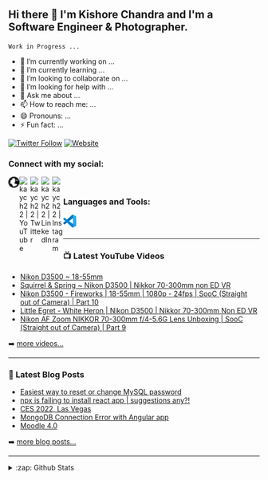 <!-- ### Hi there 👋 I'm Kishore Chandra -->

<!-- **kaych22/kaych22** is a ✨ _special_ ✨ repository because its `README.md` (this file) appears on your GitHub profile. -->

## Hi there 👋 I'm Kishore Chandra and I'm a Software Engineer & Photographer.
    
    Work in Progress ...

- 🔭 I’m currently working on ...
- 🌱 I’m currently learning ...
- 👯 I’m looking to collaborate on ...
- 🤔 I’m looking for help with ...
- 💬 Ask me about ...
- 📫 How to reach me: ...
- 😄 Pronouns: ...
- ⚡ Fun fact: ...


[![Twitter Follow](https://img.shields.io/twitter/follow/kashyapkashyp?color=1DA1F2&logo=twitter&style=for-the-badge)](https://twitter.com/intent/follow?original_referer=https%3A%2F%2Fgithub.com%2Fkashyapkashyp&screen_name=kashyapkashyp)
[![Website](https://img.shields.io/website?label=factya.blogspot.com&style=for-the-badge&url=https%3A%2F%2Ffactya.blogspot.com)](http://factya.blogspot.com)


### Connect with my social:

[<img align="left" alt="factya.blogspot.com" width="22px" src="https://raw.githubusercontent.com/iconic/open-iconic/master/svg/globe.svg" />][website]
[<img align="left" alt="kaych22 | YouTube" width="22px" src="https://cdn.jsdelivr.net/npm/simple-icons@v3/icons/youtube.svg" />][youtube]
[<img align="left" alt="kaych22 | Twitter" width="22px" src="https://cdn.jsdelivr.net/npm/simple-icons@v3/icons/twitter.svg" />][twitter]
[<img align="left" alt="kaych22 | LinkedIn" width="22px" src="https://cdn.jsdelivr.net/npm/simple-icons@v3/icons/linkedin.svg" />][linkedin]
[<img align="left" alt="kaych22 | Instagram" width="22px" src="https://cdn.jsdelivr.net/npm/simple-icons@v3/icons/instagram.svg" />][instagram]

<br />

### Languages and Tools:

<img align="left" alt="Visual Studio Code" width="26px" src="https://raw.githubusercontent.com/github/explore/80688e429a7d4ef2fca1e82350fe8e3517d3494d/topics/visual-studio-code/visual-studio-code.png" />

<br />
<br />

---

### 📺 Latest YouTube Videos

<!-- YOUTUBE:START -->
- [Nikon D3500 ~ 18-55mm](https://www.youtube.com/watch?v=Oop71OfXPBc)
- [Squirrel &amp; Spring ~ Nikon D3500 | Nikkor 70-300mm non ED VR](https://www.youtube.com/watch?v=Sgi-8vOzQco)
- [Nikon D3500 - Fireworks | 18-55mm | 1080p - 24fps | SooC &lpar;Straight out of Camera&rpar; | Part 10](https://www.youtube.com/watch?v=jpZTuCN8hP4)
- [Little Egret - White Heron | Nikon D3500 | Nikkor 70-300mm Non ED VR](https://www.youtube.com/watch?v=2sAlrYsKnj4)
- [Nikon AF Zoom NIKKOR 70-300mm f/4-5.6G Lens Unboxing |  SooC &lpar;Straight out of Camera&rpar; | Part 9](https://www.youtube.com/watch?v=z8CQ5GjMoh0)
<!-- YOUTUBE:END -->

➡️ [more videos...](https://www.youtube.com/channel/UCDR585XSUwK6DUQR7CHy9VA)

---

### 📕 Latest Blog Posts

<!-- BLOG-POST-LIST:START -->
- [Easiest way to reset or change MySQL password](http://factya.blogspot.com/2022/01/easiest-way-to-reset-or-change-mysql.html)
- [npx is failing to install react app | suggestions any?!](http://factya.blogspot.com/2022/01/npx-is-failing-to-install-react-app.html)
- [CES 2022, Las Vegas](http://factya.blogspot.com/2022/01/ces-2022-las-vegas.html)
- [MongoDB Connection Error with Angular app](http://factya.blogspot.com/2022/01/mongodb-connection-error-with-angularjs.html)
- [Moodle 4.0](http://factya.blogspot.com/2021/12/moodle-40.html)
<!-- BLOG-POST-LIST:END -->

➡️ [more blog posts...](http://factya.blogspot.com/)

---


<details>
  <summary>:zap: Github Stats</summary>

  <img align="left" alt="kaych22's Github Stats" src="https://github-readme-stats.kaych22.vercel.app/api?username=kaych22&show_icons=true&hide_border=true" />

</details>

[website]: http://factya.blogspot.com/
[twitter]: https://twitter.com/
[youtube]: https://youtube.com/
[instagram]: https://instagram.com/
[linkedin]: https://linkedin.com/in/

